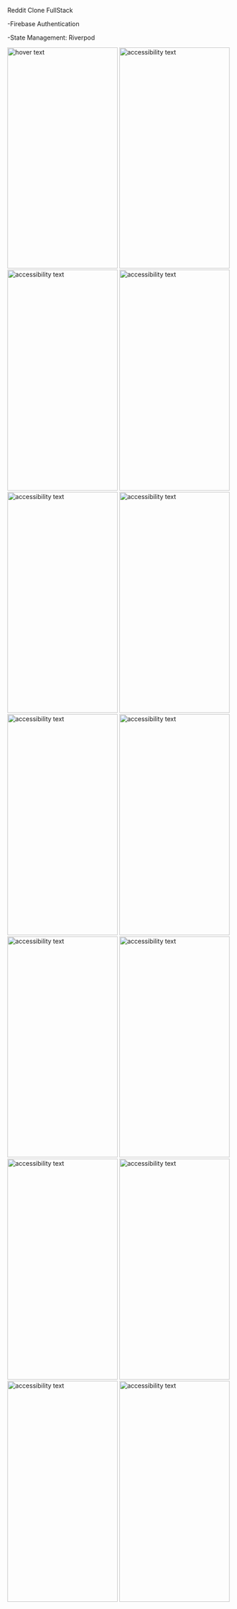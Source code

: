 <p> Reddit Clone FullStack</p>
<p> -Firebase Authentication </p>
<p> -State Management: Riverpod </p>


<p align="start">
  <img src="https://user-images.githubusercontent.com/71386922/207538887-3156600b-6aa9-4dd0-9715-e92e5d289710.png" width="250" height=500 title="hover text">
  <img src="https://user-images.githubusercontent.com/71386922/207539433-d30c4804-9365-471a-8158-22a62a56ab35.png" width="250"  height=500 alt="accessibility text">
    <img src="https://user-images.githubusercontent.com/71386922/207539753-be0f636f-31b9-4565-b00a-c0b5557650b2.png" width="250"  height=500 alt="accessibility text">
  <img src="https://user-images.githubusercontent.com/71386922/207539980-b51ce7cc-761c-43b6-a657-ac2a20956700.png" width="250"  height=500 alt="accessibility text">
  <img src="https://user-images.githubusercontent.com/71386922/207543311-d3345025-498c-409f-8616-eccd3b807303.png" width="250"  height=500 alt="accessibility text">
  <img src="https://user-images.githubusercontent.com/71386922/207543418-38f7cfb8-f801-48c7-86e9-c8024a7a692a.png" width="250"  height=500 alt="accessibility text">
  <img src="https://user-images.githubusercontent.com/71386922/207543551-fc047672-8013-49b0-b37e-34d31c86403e.png" width="250"  height=500 alt="accessibility text">
    <img src="https://user-images.githubusercontent.com/71386922/207543782-6409798c-4818-4d31-adb6-f61f4612b55a.png" width="250"  height=500 alt="accessibility text">
  <img src="https://user-images.githubusercontent.com/71386922/207545127-ca4c703e-35c9-4fb0-8f3e-879299e7bc53.png" width="250"  height=500 alt="accessibility text">
  <img src="https://user-images.githubusercontent.com/71386922/207545316-d997d851-5694-4f91-b6cd-5bff40b0e597.png" width="250"  height=500 alt="accessibility text">
  <img src="https://user-images.githubusercontent.com/71386922/207545456-e789ad09-64da-4366-8c20-201299b033ef.png" width="250"  height=500 alt="accessibility text">
  <img src="https://user-images.githubusercontent.com/71386922/207545577-c645b83c-9f30-4f1c-9de5-afb59d1f200a.png" width="250"  height=500 alt="accessibility text">
 
<img src="https://user-images.githubusercontent.com/71386922/207545712-6d24b078-4457-436f-a831-d49974207480.png" width="250"  height=500 alt="accessibility text">
  <img src="https://user-images.githubusercontent.com/71386922/207545807-de6dc7f5-0ae4-4a2f-a81a-053ff914cfa2.png" width="250"  height=500 alt="accessibility text">
</p>





